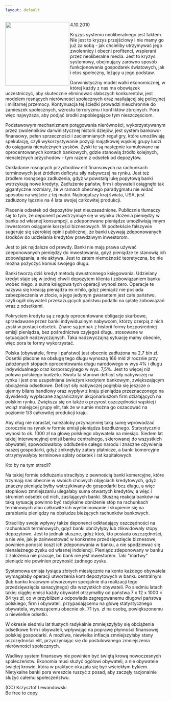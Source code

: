 ```yaml
---
layout: default
---
```


<img src="{{site.baseurl}}\articles\pictures\465.byk.jpg" align="left" HSPACE=”50” VSPACE=”50” width="200"><!--48-->
<p>4.10.2010</p><p>Kryzys systemu neoliberalnego jest faktem. Nie jest to kryzys przejściowy i nie mamy go już za sobą - jak chcieliby utrzymywać jego zwolennicy i obecni profitenci, wspierani przez neoliberalne media. Jest to kryzys systemowy, obejmujący zarówno sposób funkcjonowania gospodarek światowych, jak i etos społeczny, leżący u jego podstaw.</p><p>Darwinistyczny model walki ekonomicznej, w której każdy z nas ma obowiązek uczestniczyć, aby skutecznie eliminować słabszych konkurentów, jest modelem rosnących nierówności społecznych oraz nasilającej się policyjnej i militarnej przemocy. Kontynuacja tej ścieżki prowadzi nieuchronnie do zamieszek społecznych, wzrostu terroryzmu i konfliktów zbrojnych. Pora więc najwyższa, aby podjąć środki zapobiegające tym nieszczęściom.</p><p>Podstawowym mechanizmem potęgowania nierówności, wykorzystywanym przez zwolenników darwinistycznej historii dziejów, jest system bankowo-finansowy, pełen sprzeczności i zaciemnianych reguł gry, które umożliwiają spekulację, czyli wykorzystywanie pozycji majątkowej wąskiej grupy ludzi do osiągania nienależnych zysków. Zyski te są następnie kumulowane na oprocentowanych kontach bankowych, gdzie stanowią źródło kolejnych, nienależnych przychodów - tym razem z odsetek od depozytów.</p><p>Odkładanie rosnących przychodów elit finansowych na rachunkach terminowych jest źródłem deficytu siły nabywczej na rynku. Jest też źródłem rosnącego zadłużenia, gdyż w powstałą lukę popytową banki wstrzykują nowe kredyty. Zadłużenie państw, firm i obywateli osiągnęło tak gigantyczne rozmiary, że w ramach obecnego paradygmatu nie widać sposobu na wyjście z tej matni. Najbogatszy kraj świata, USA, jest zadłużony łącznie na 4 lata swojej całkowitej produkcji.</p><p>Płacenie odsetek od depozytów jest nieuzasadnione. Publicznie tłumaczy się to tym, że deponent powstrzymuje się w wyniku złożenia pieniędzy w banku od własnej konsumpcji, a zdeponowane pieniądze umożliwiają innym inwestorom osiąganie korzyści biznesowych. W podtekście fałszywie sugeruje się szerokiej opinii publicznej, że banki używają zdeponowanych środków do udzielania kredytów prawdziwym inwestorom.</p><p>Jest to jak najdalsze od prawdy. Banki nie mają prawa używać zdeponowanych pieniędzy do inwestowania, gdyż pieniądze te stanowią ich zobowiązania, a nie aktywa. Jest to zatem niemożność teoretyczna, bo nie można pożyczyć komuś swojego długu.</p><p>Banki tworzą dziś kredyt metodą dwustronnego księgowania. Udzielany kredyt staje się w jednej chwili depozytem klienta i zobowiązaniem banku wobec niego, a suma księgowa tych operacji wynosi zero. Operacje te nazywa się kreacją pieniądza ex nihilo, gdyż pieniądz nie posiada zabezpieczenia w złocie, a jego jedynym gwarantem jest całe państwo, czyli ogół obywateli przekazujących państwu podatki na spłatę zobowiązań wraz z odsetkami.</p><p>Pokryciem kredytu są z reguły oprocentowane obligacje skarbowe, sprzedawane przez banki indywidualnym nabywcom, którzy czerpią z nich zyski w postaci odsetek. Znane są jednak z historii formy bezpośredniej emisji pieniądza, bez pośrednictwa czyjegoś długu, stosowane w sytuacjach nadzwyczajnych. Taka nadzwyczajną sytuację mamy obecnie, więc pora te formy wykorzystać.</p><p>Polska (obywatele, firmy i państwo) jest obecnie zadłużona na 2,7 bln zł. Odsetki płacone na obsługę tego długu wynoszą 166 mld zł rocznie przy założonych stopach oprocentowania długu narodowego w wys 4% i długu indywidualnego oraz korporacyjnego w wys. 7,5%. Jest to więcej niż połowa polskiego budżetu. Kwota ta stanowi deficyt siły nabywczej na rynku i jest ona uzupełniana świeżym kredytem bankowym, zwiększającym obciążenia odsetkowe. Deficyt siły nabywczej pogłębia się jeszcze o ujemny bilans handlowy oraz wypływ z kraju pieniądza przeznaczonego na dywidendy wypłacane zagranicznym akcjonariuszom firm działających na polskim rynku. Zwiększa się on także o przyrost oszczędności wąskiej i wciąż malejącej grupy elit, tak że w sumie można go oszacować na poziomie 1/3 całkowitej produkcji kraju.</p><p>Aby dług nie narastał, należałoby przynajmniej taką sumę wprowadzać corocznie na rynek w formie emisji pieniądza bezdłużnego. Statystycznie wynosi to ok. 1000 zł na głowę polskiego obywatela na miesiąc. Siedem lat takiej interwencyjnej emisji banku centralnego, skierowanej do wszystkich obywateli, spowodowałoby oddłużenie całego narodu i znaczne ożywienia naszej gospodarki, gdyż zniknęłyby zatory płatnicze, a banki komercyjne otrzymywałyby terminowe spłaty odsetek i rat kapitałowych.</p><p>Kto by na tym stracił?</p><p>Na takiej formie oddłużania straciłyby z pewnością banki komercyjne, które trzymają nas obecnie w swoich chciwych objęciach kredytowych, gdyż znaczny pieniądz byłby wstrzykiwany do gospodarki bez długu, a więc stopniowo zmniejszaniu ulegałaby suma otwartych kredytów, a więc i strumień odsetek od nich, zasilających banki. Słuszną reakcja banków na taką sytuację powinno być radykalne obniżenie stóp na rachunkach terminowych albo całkowite ich wyeliminowanie i skupienie się na zarabianiu pieniędzy na obsłudze bieżących rachunków bankowych.</p><p>Straciliby swoje wpływy także deponenci odkładający oszczędności na rachunkach terminowych, gdyż banki obniżyłyby lub zlikwidowały stopy depozytowe. Jest to jednak słuszne, gdyż ktoś, kto posiada oszczędności, a nie wie, jak je zainwestować w konkretne przedsięwzięcie biznesowe, powinien ponosić koszt ich zdeponowania w banku, a nie spodziewać się nienależnego zysku od własnej indolencji. Pieniądz zdeponowany w banku z założenia nie pracuje, bo bank nie jest inwestorem. Taki "martwy" pieniądz nie powinien przynosić żadnego zysku.</p><p>Systemowa emisja tysiąca złotych miesięcznie na konto każdego obywatela wymagałaby operacji utworzenia kont depozytowych w banku centralnym (lub banku krajowym utworzonym specjalnie dla realizacji tego przedsięwzięcia sanacyjnego) dla wszystkich obywateli. Po siedmiu latach takiej ciągłej emisji każdy obywatel otrzymałby od państwa 7 x 12 x 1000 = 84 tys zł, co w przybliżeniu odpowiada zagregowanemu długowi państwa polskiego, firm i obywateli, przypadającemu na głowę statystycznego obywatela, wynoszącemu obecnie ok. 71 tys. zł na osobę, powiększonemu o niewielkie odsetki.</p><p>W okresie siedmiu lat tłustych radykalnie zmniejszyłyby się obciążenia odsetkowe firm i obywateli, wpływając na poprawę płynności finansowej polskiej gospodarki. A możliwa, niewielka inflacja zmniejszyłaby stany oszczędności elit, przyczyniając się do postulowanego zmniejszenia nierówności społecznych.</p><p>Wadliwy system finansowy nie powinien być świętą krową nowoczesnych społeczeństw. Ekonomia musi służyć ogółowi obywateli, a nie obywatele świętej krowie, która w praktyce okazała się być wściekłym bykiem. Nietykalne banki pora wreszcie ruszyć z posad, aby zaczęły racjonalnie służyć całemu społeczeństwu.</p><p>(CC) Krzysztof Lewandowski<br>Be free to copy<br></p>
